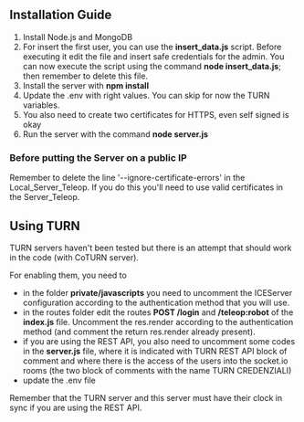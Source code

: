 ## Installation Guide
1. Install Node.js and MongoDB
2. For insert the first user, you can use the **insert_data.js** script. Before executing it edit the file and insert safe credentials for the admin.
You can now execute the script using the command **node insert_data.js**; then remember to delete this file.
3. Install the server with **npm install**
4. Update the .env with right values. You can skip for now the TURN variables. 
5. You also need to create two certificates for HTTPS, even self signed is okay
6. Run the server with the command **node server.js**

### Before putting the Server on a public IP
Remember to delete the line '--ignore-certificate-errors' in the Local_Server_Teleop. If you do this you'll need to use valid certificates in the Server_Teleop.

## Using TURN
TURN servers haven't been tested but there is an attempt that should work in the code (with CoTURN server).

For enabling them, you need to
- in the folder **private/javascripts** you need to uncomment the ICEServer configuration according to the authentication method that you will use.
- in the routes folder edit the routes **POST /login** and **/teleop:robot** of the **index.js** file. Uncomment the res.render according to the authentication method (and comment the return res.render already present).
- if you are using the REST API, you also need to uncomment some codes in the **server.js** file, where it is indicated with TURN REST API block of comment and where there is the access of the users into the socket.io rooms (the two block of comments with the name TURN CREDENZIALI)
- update the .env file

Remember that the TURN server and this server must have their clock in sync if you are using the REST API.
